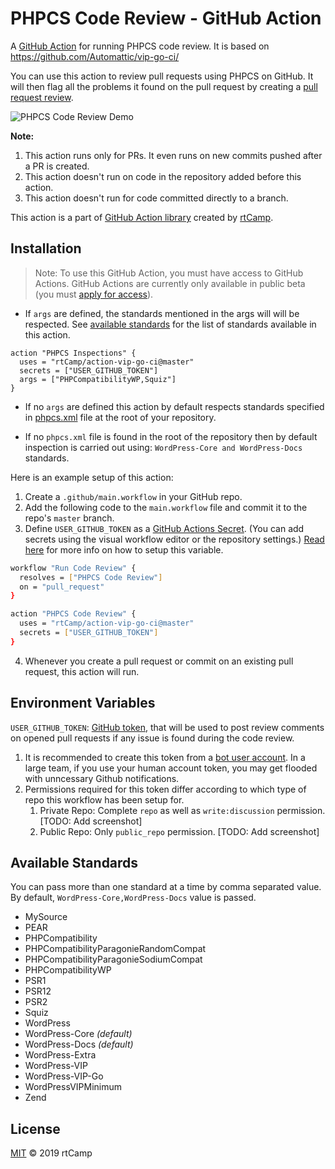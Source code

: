 # PHPCS Code Review - GitHub Action

A [GitHub Action](https://github.com/features/actions) for running PHPCS code review. It is based on https://github.com/Automattic/vip-go-ci/

You can use this action to review pull requests using PHPCS on GitHub. It will then flag all the problems it found on the pull request by creating a [pull request review](https://help.github.com/en/articles/about-pull-request-reviews).

![PHPCS Code Review Demo](https://user-images.githubusercontent.com/8456197/54820322-c55cb900-4cc4-11e9-8ba7-7ed2b2f3c189.png)

**Note:**
1. This action runs only for PRs. It even runs on new commits pushed after a PR is created.
2. This action doesn't run on code in the repository added before this action.
3. This action doesn't run for code committed directly to a branch.

This action is a part of [GitHub Action library](https://github.com/rtCamp/github-actions-library/) created by [rtCamp](https://github.com/rtCamp/).

## Installation

> Note: To use this GitHub Action, you must have access to GitHub Actions. GitHub Actions are currently only available in public beta (you must [apply for access](https://github.com/features/actions)).

* If `args` are defined, the standards mentioned in the args will will be respected. See [available standards](#available-standards) for the list of standards available in this action.
```
action "PHPCS Inspections" {
  uses = "rtCamp/action-vip-go-ci@master"
  secrets = ["USER_GITHUB_TOKEN"]
  args = ["PHPCompatibilityWP,Squiz"]
}
```

* If no `args` are defined this action by default respects standards specified in [phpcs.xml](https://github.com/rtCamp/github-actions-wordpress-skeleton/blob/master/phpcs.xml) file at the root of your repository.

* If no `phpcs.xml` file is found in the root of the repository then by default inspection is carried out using: `WordPress-Core and WordPress-Docs` standards.

Here is an example setup of this action:

1. Create a `.github/main.workflow` in your GitHub repo.
2. Add the following code to the `main.workflow` file and commit it to the repo's `master` branch.
3. Define `USER_GITHUB_TOKEN` as a [GitHub Actions Secret](https://developer.github.com/actions/creating-workflows/storing-secrets). (You can add secrets using the visual workflow editor or the repository settings.)
[Read here](#environment-variables) for more info on how to setup this variable.

```bash
workflow "Run Code Review" {
  resolves = ["PHPCS Code Review"]
  on = "pull_request"
}

action "PHPCS Code Review" {
  uses = "rtCamp/action-vip-go-ci@master"
  secrets = ["USER_GITHUB_TOKEN"]
}
```

4. Whenever you create a pull request or commit on an existing pull request, this action will run.

## Environment Variables

`USER_GITHUB_TOKEN`: [GitHub token](https://github.com/settings/tokens), that will be used to post review comments on opened pull requests if any issue is found during the code review. 

1. It is recommended to create this token from a [bot user account](https://stackoverflow.com/a/29177936/4108721). In a large team, if you use your human account token, you may get flooded with unncessary Github notifications.
2. Permissions required for this token differ according to which type of repo this workflow has been setup for.
    1. Private Repo: Complete `repo` as well as `write:discussion` permission. [TODO: Add screenshot]
    2. Public Repo: Only `public_repo` permission. [TODO: Add screenshot]

## Available Standards

You can pass more than one standard at a time by comma separated value. By default, `WordPress-Core,WordPress-Docs` value is passed.

* MySource
* PEAR
* PHPCompatibility
* PHPCompatibilityParagonieRandomCompat
* PHPCompatibilityParagonieSodiumCompat
* PHPCompatibilityWP
* PSR1
* PSR12
* PSR2
* Squiz
* WordPress
* WordPress-Core _(default)_
* WordPress-Docs _(default)_
* WordPress-Extra
* WordPress-VIP
* WordPress-VIP-Go
* WordPressVIPMinimum
* Zend

## License

[MIT](LICENSE) © 2019 rtCamp
